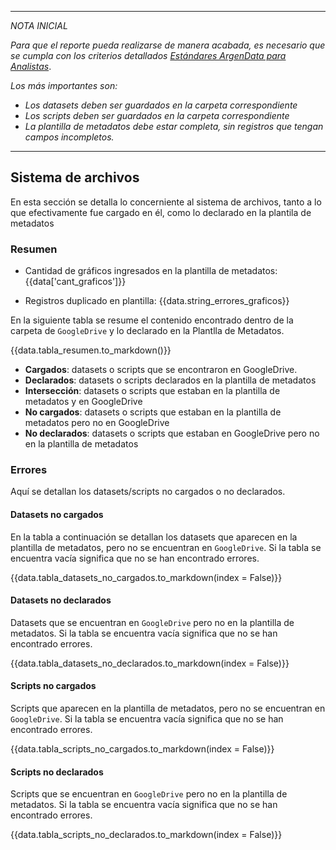 
***
*NOTA INICIAL*

*Para que el reporte pueda realizarse de manera acabada, es necesario que se cumpla con los criterios detallados [Estándares ArgenData para Analistas](https://docs.google.com/document/d/1JZm8BAnqNqzOITUNJi4sdjYePDHEY3nZI712BwUwAes/edit?usp=sharing)*. 

*Los más importantes son:*
*   *Los datasets deben ser guardados en la carpeta correspondiente*
*   *Los scripts deben ser guardados en la carpeta correspondiente*
*   *La plantilla de metadatos debe estar completa, sin registros que tengan campos incompletos.* 

***

## Sistema de archivos

En esta sección se detalla lo concerniente al sistema de archivos, tanto a lo que efectivamente fue cargado en él, como lo declarado
en la plantila de metadatos

### Resumen


- Cantidad de gráficos ingresados en la plantilla de metadatos: {{data['cant_graficos']}} 


- Registros duplicado en plantilla: {{data.string_errores_graficos}}

En la siguiente tabla se resume el contenido encontrado dentro de la carpeta de `GoogleDrive` y lo declarado en la Plantlla de Metadatos.


{{data.tabla_resumen.to_markdown()}}

*   **Cargados**: datasets o scripts que se encontraron en GoogleDrive.
*   **Declarados**: datasets o scripts  declarados en la plantilla de metadatos
*   **Intersección**: datasets o scripts que estaban en la plantilla de metadatos y en GoogleDrive
*   **No cargados**: datasets o scripts que estaban en la plantilla de metadatos pero no en GoogleDrive
*   **No declarados**: datasets o scripts que estaban en GoogleDrive pero no en la plantilla de metadatos

### Errores

Aquí se detallan los datasets/scripts no cargados o no declarados. 

#### Datasets no cargados

En la tabla a continuación se detallan los datasets que aparecen en la plantilla de metadatos, pero no se encuentran en `GoogleDrive`. Si la tabla
se encuentra vacía significa que no se han encontrado errores. 

{{data.tabla_datasets_no_cargados.to_markdown(index = False)}}

#### Datasets no declarados

Datasets que se encuentran en `GoogleDrive` pero no en la plantilla de metadatos. Si la tabla
se encuentra vacía significa que no se han encontrado errores.

{{data.tabla_datasets_no_declarados.to_markdown(index = False)}}

#### Scripts no cargados

Scripts que aparecen en la plantilla de metadatos, pero no se encuentran en `GoogleDrive`. Si la tabla
se encuentra vacía significa que no se han encontrado errores.

{{data.tabla_scripts_no_cargados.to_markdown(index = False)}}

#### Scripts no declarados

Scripts que se encuentran en `GoogleDrive` pero no en la plantilla de metadatos. Si la tabla
se encuentra vacía significa que no se han encontrado errores.

{{data.tabla_scripts_no_declarados.to_markdown(index = False)}}

